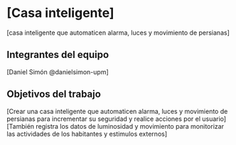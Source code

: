# [Casa inteligente]

[casa inteligente que automaticen alarma, luces y movimiento de persianas]

## Integrantes del equipo

[Daniel Simón @danielsimon-upm]

## Objetivos del trabajo

[Crear una casa inteligente que automaticen alarma, luces y movimiento de persianas para incrementar su seguridad y realice acciones por el usuario]
[También registra los datos de luminosidad y movimiento para monitorizar las actividades de los habitantes y estimulos externos]
